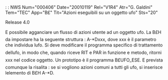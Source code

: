  :  : NWS Num="000406" Date="20010119" Rel="V1R4" Atr="G. Galdini" Tem="TEC" App="B£" Tit="Azioni eseguibili su un oggetto ufo" Sts="20"

Release 4.0

E possibile agganciare un flusso di azioni utente ad un oggetto ufo.
La B£H da impostare ha la seguente struttura :  A-\*Dxxx, dove xxx è il parametro che individua lufo.
Si deve modificare il programma specifico di trattamento dellufo, in modo che, quando riceve RIT
e PAR in funzione e metodo, ritorni xxx nel codice oggetto.
Un prototipo è il programma B£UFO_ESE.
E prevista comunque la risalita :  se si vogliono azioni comuni a tutti gli ufo, si inserisce lelemento di B£H A-\*D.


